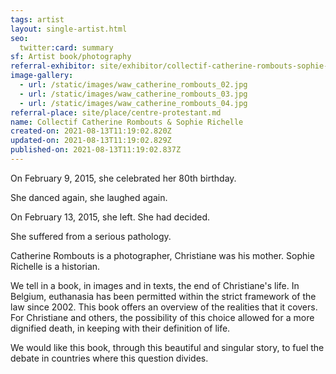 ```yaml
---
tags: artist
layout: single-artist.html
seo:
  twitter:card: summary
sf: Artist book/photography
referral-exhibitor: site/exhibitor/collectif-catherine-rombouts-sophie-richelle.md
image-gallery:
  - url: /static/images/waw_catherine_rombouts_02.jpg
  - url: /static/images/waw_catherine_rombouts_03.jpg
  - url: /static/images/waw_catherine_rombouts_04.jpg
referral-place: site/place/centre-protestant.md
name: Collectif Catherine Rombouts & Sophie Richelle
created-on: 2021-08-13T11:19:02.820Z
updated-on: 2021-08-13T11:19:02.829Z
published-on: 2021-08-13T11:19:02.837Z
---
```

<!--StartFragment-->

On February 9, 2015, she celebrated her 80th birthday.

She danced again, she laughed again.

On February 13, 2015, she left. She had decided.

She suffered from a serious pathology.

Catherine Rombouts is a photographer, Christiane was his mother. Sophie Richelle is a historian.

We tell in a book, in images and in texts, the end of Christiane's life. In Belgium, euthanasia has been permitted within the strict framework of the law since 2002. This book offers an overview of the realities that it covers. For Christiane and others, the possibility of this choice allowed for a more dignified death, in keeping with their definition of life.

We would like this book, through this beautiful and singular story, to fuel the debate in countries where this question divides.



<!--EndFragment-->